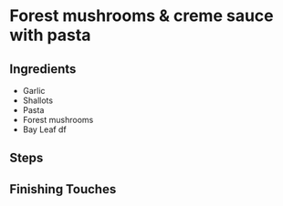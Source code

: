 # Forest mushrooms & creme sauce with pasta

## Ingredients
* Garlic
* Shallots
* Pasta
* Forest mushrooms
* Bay Leaf
df
## Steps


## Finishing Touches
